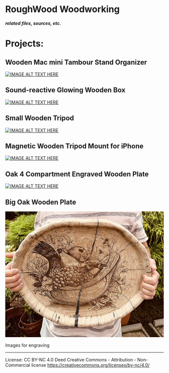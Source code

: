 # RoughWood Woodworking
***related files, sources, etc.***

# Projects: 

## Wooden Mac mini Tambour Stand Organizer
[![IMAGE ALT TEXT HERE](https://img.youtube.com/vi/wSy2EWEsO64/0.jpg)](https://www.youtube.com/watch?v=wSy2EWEsO64)

## Sound-reactive Glowing Wooden Box
[![IMAGE ALT TEXT HERE](https://img.youtube.com/vi/VWFkIC3c_Dk/0.jpg)](https://www.youtube.com/watch?v=VWFkIC3c_Dk)

## Small Wooden Tripod
[![IMAGE ALT TEXT HERE](https://img.youtube.com/vi/orO6ofDPTj8/0.jpg)](https://www.youtube.com/watch?v=orO6ofDPTj8)

## Magnetic Wooden Tripod Mount for iPhone
[![IMAGE ALT TEXT HERE](https://img.youtube.com/vi/p3HfRSA6CYs/0.jpg)](https://www.youtube.com/watch?v=p3HfRSA6CYs)

## Oak 4 Compartment Engraved Wooden Plate
[![IMAGE ALT TEXT HERE](https://img.youtube.com/vi/ocSn4xdQ-CY/0.jpg)](https://www.youtube.com/watch?v=ocSn4xdQ-CY)

## Big Oak Wooden Plate

![alt text](https://github.com/kotXio/woodworking/blob/main/big_wooden_plate/big_plate.jpg?raw=true "Images for engraving")

Images for engraving 

---
License: CC BY-NC 4.0 Deed Creative Commons - Attribution - Non-Commercial license
https://creativecommons.org/licenses/by-nc/4.0/
